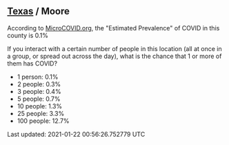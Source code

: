 
## [Texas](/united-states/texas) / Moore

According to [MicroCOVID.org](http://microcovid.org),
the "Estimated Prevalence" of COVID in this county is 0.1%

If you interact with a certain number of people in this location
(all at once in a group, or spread out across the day), what is the chance that
1 or more of them has COVID?

- 1 person: 0.1%
- 2 people: 0.3%
- 3 people: 0.4%
- 5 people: 0.7%
- 10 people: 1.3%
- 25 people: 3.3%
- 100 people: 12.7%

Last updated: 2021-01-22 00:56:26.752779 UTC
